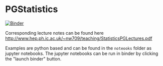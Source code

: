 # PGStatistics

[![Binder](https://mybinder.org/badge_logo.svg)](https://mybinder.org/v2/gh/nucleosynthesis/PGStatistics/main?urlpath=lab)

Corresponding lecture notes can be found here http://www.hep.ph.ic.ac.uk/~nw709/teaching/StatisticsPGLectures.pdf

Examples are python based and can be found in the `noteooks` folder  as jupyter notebooks. The jupyter notebooks can be run in binder by clicking the "launch binder" button. 
